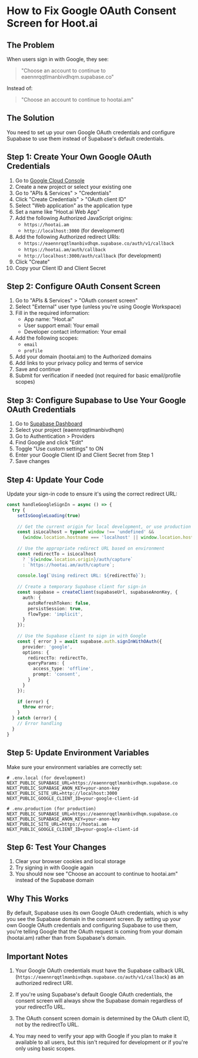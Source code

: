 # How to Fix Google OAuth Consent Screen for Hoot.ai

## The Problem

When users sign in with Google, they see:
> "Choose an account to continue to eaennrqqtlmanbivdhqm.supabase.co"

Instead of:
> "Choose an account to continue to hootai.am"

## The Solution

You need to set up your own Google OAuth credentials and configure Supabase to use them instead of Supabase's default credentials.

## Step 1: Create Your Own Google OAuth Credentials

1. Go to [Google Cloud Console](https://console.cloud.google.com/)
2. Create a new project or select your existing one
3. Go to "APIs & Services" > "Credentials"
4. Click "Create Credentials" > "OAuth client ID"
5. Select "Web application" as the application type
6. Set a name like "Hoot.ai Web App"
7. Add the following Authorized JavaScript origins:
   - `https://hootai.am`
   - `http://localhost:3000` (for development)
8. Add the following Authorized redirect URIs:
   - `https://eaennrqqtlmanbivdhqm.supabase.co/auth/v1/callback`
   - `https://hootai.am/auth/callback`
   - `http://localhost:3000/auth/callback` (for development)
9. Click "Create"
10. Copy your Client ID and Client Secret

## Step 2: Configure OAuth Consent Screen

1. Go to "APIs & Services" > "OAuth consent screen"
2. Select "External" user type (unless you're using Google Workspace)
3. Fill in the required information:
   - App name: "Hoot.ai"
   - User support email: Your email
   - Developer contact information: Your email
4. Add the following scopes:
   - `email`
   - `profile`
5. Add your domain (hootai.am) to the Authorized domains
6. Add links to your privacy policy and terms of service
7. Save and continue
8. Submit for verification if needed (not required for basic email/profile scopes)

## Step 3: Configure Supabase to Use Your Google OAuth Credentials

1. Go to [Supabase Dashboard](https://app.supabase.com)
2. Select your project (eaennrqqtlmanbivdhqm)
3. Go to Authentication > Providers
4. Find Google and click "Edit"
5. Toggle "Use custom settings" to ON
6. Enter your Google Client ID and Client Secret from Step 1
7. Save changes

## Step 4: Update Your Code

Update your sign-in code to ensure it's using the correct redirect URL:

```typescript
const handleGoogleSignIn = async () => {
  try {
    setIsGoogleLoading(true)
    
    // Get the current origin for local development, or use production URL
    const isLocalhost = typeof window !== 'undefined' && 
      (window.location.hostname === 'localhost' || window.location.hostname === '127.0.0.1');
    
    // Use the appropriate redirect URL based on environment
    const redirectTo = isLocalhost 
      ? `${window.location.origin}/auth/capture`
      : `https://hootai.am/auth/capture`;
    
    console.log(`Using redirect URL: ${redirectTo}`);
    
    // Create a temporary Supabase client for sign-in
    const supabase = createClient(supabaseUrl, supabaseAnonKey, {
      auth: {
        autoRefreshToken: false,
        persistSession: true,
        flowType: 'implicit',
      }
    });
    
    // Use the Supabase client to sign in with Google
    const { error } = await supabase.auth.signInWithOAuth({
      provider: 'google',
      options: {
        redirectTo: redirectTo,
        queryParams: {
          access_type: 'offline',
          prompt: 'consent',
        }
      }
    });
    
    if (error) {
      throw error;
    }
  } catch (error) {
    // Error handling
  }
}
```

## Step 5: Update Environment Variables

Make sure your environment variables are correctly set:

```
# .env.local (for development)
NEXT_PUBLIC_SUPABASE_URL=https://eaennrqqtlmanbivdhqm.supabase.co
NEXT_PUBLIC_SUPABASE_ANON_KEY=your-anon-key
NEXT_PUBLIC_SITE_URL=http://localhost:3000
NEXT_PUBLIC_GOOGLE_CLIENT_ID=your-google-client-id

# .env.production (for production)
NEXT_PUBLIC_SUPABASE_URL=https://eaennrqqtlmanbivdhqm.supabase.co
NEXT_PUBLIC_SUPABASE_ANON_KEY=your-anon-key
NEXT_PUBLIC_SITE_URL=https://hootai.am
NEXT_PUBLIC_GOOGLE_CLIENT_ID=your-google-client-id
```

## Step 6: Test Your Changes

1. Clear your browser cookies and local storage
2. Try signing in with Google again
3. You should now see "Choose an account to continue to hootai.am" instead of the Supabase domain

## Why This Works

By default, Supabase uses its own Google OAuth credentials, which is why you see the Supabase domain in the consent screen. By setting up your own Google OAuth credentials and configuring Supabase to use them, you're telling Google that the OAuth request is coming from your domain (hootai.am) rather than from Supabase's domain.

## Important Notes

1. Your Google OAuth credentials must have the Supabase callback URL (`https://eaennrqqtlmanbivdhqm.supabase.co/auth/v1/callback`) as an authorized redirect URI.

2. If you're using Supabase's default Google OAuth credentials, the consent screen will always show the Supabase domain regardless of your redirectTo URL.

3. The OAuth consent screen domain is determined by the OAuth client ID, not by the redirectTo URL.

4. You may need to verify your app with Google if you plan to make it available to all users, but this isn't required for development or if you're only using basic scopes. 